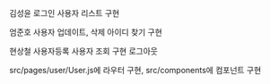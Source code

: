 김성윤 로그인 사용자 리스트 구현

엄준호 사용자 업데이트, 삭제 아이디 찾기 구현

현상철 사용자등록 사용자 조회 구현 로그아웃

src/pages/user/User.js에 라우터 구현,
src/components에 컴포넌트 구현
